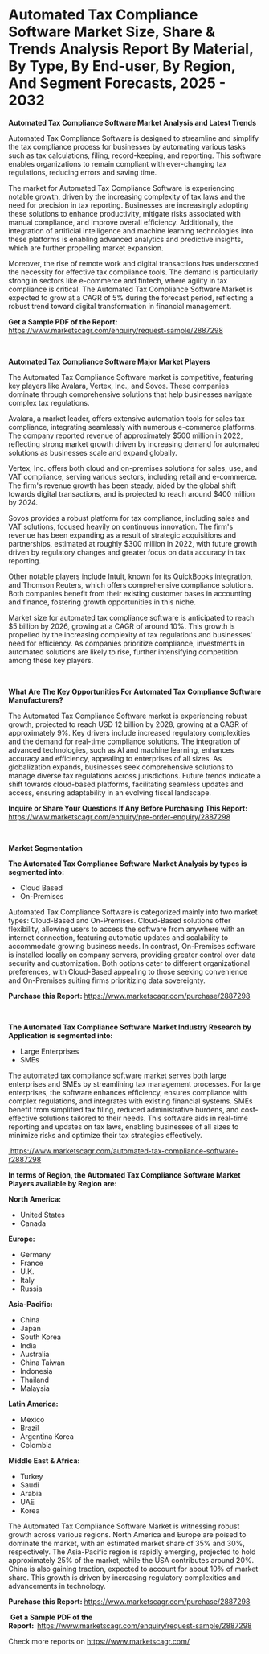 <p><h1>Automated Tax Compliance Software Market Size, Share & Trends Analysis Report By Material, By Type, By End-user, By Region, And Segment Forecasts, 2025 - 2032</h1></p><p><strong>Automated Tax Compliance Software Market Analysis and Latest Trends</strong></p>
<p><p>Automated Tax Compliance Software is designed to streamline and simplify the tax compliance process for businesses by automating various tasks such as tax calculations, filing, record-keeping, and reporting. This software enables organizations to remain compliant with ever-changing tax regulations, reducing errors and saving time. </p><p>The market for Automated Tax Compliance Software is experiencing notable growth, driven by the increasing complexity of tax laws and the need for precision in tax reporting. Businesses are increasingly adopting these solutions to enhance productivity, mitigate risks associated with manual compliance, and improve overall efficiency. Additionally, the integration of artificial intelligence and machine learning technologies into these platforms is enabling advanced analytics and predictive insights, which are further propelling market expansion.</p><p>Moreover, the rise of remote work and digital transactions has underscored the necessity for effective tax compliance tools. The demand is particularly strong in sectors like e-commerce and fintech, where agility in tax compliance is critical. The Automated Tax Compliance Software Market is expected to grow at a CAGR of 5% during the forecast period, reflecting a robust trend toward digital transformation in financial management.</p></p>
<p><strong>Get a Sample PDF of the Report:&nbsp;</strong> <a href="https://www.marketscagr.com/enquiry/request-sample/2887298?utm_campaign=3509&utm_medium=2&utm_source=Github&utm_content=ia&utm_term=14032025&utm_id=automated-tax-compliance-software">https://www.marketscagr.com/enquiry/request-sample/2887298</a></p>
<p>&nbsp;</p>
<p><strong>Automated Tax Compliance Software Major Market Players</strong></p>
<p><p>The Automated Tax Compliance Software market is competitive, featuring key players like Avalara, Vertex, Inc., and Sovos. These companies dominate through comprehensive solutions that help businesses navigate complex tax regulations.</p><p>Avalara, a market leader, offers extensive automation tools for sales tax compliance, integrating seamlessly with numerous e-commerce platforms. The company reported revenue of approximately $500 million in 2022, reflecting strong market growth driven by increasing demand for automated solutions as businesses scale and expand globally.</p><p>Vertex, Inc. offers both cloud and on-premises solutions for sales, use, and VAT compliance, serving various sectors, including retail and e-commerce. The firm's revenue growth has been steady, aided by the global shift towards digital transactions, and is projected to reach around $400 million by 2024.</p><p>Sovos provides a robust platform for tax compliance, including sales and VAT solutions, focused heavily on continuous innovation. The firm's revenue has been expanding as a result of strategic acquisitions and partnerships, estimated at roughly $300 million in 2022, with future growth driven by regulatory changes and greater focus on data accuracy in tax reporting.</p><p>Other notable players include Intuit, known for its QuickBooks integration, and Thomson Reuters, which offers comprehensive compliance solutions. Both companies benefit from their existing customer bases in accounting and finance, fostering growth opportunities in this niche.</p><p>Market size for automated tax compliance software is anticipated to reach $5 billion by 2026, growing at a CAGR of around 10%. This growth is propelled by the increasing complexity of tax regulations and businesses' need for efficiency. As companies prioritize compliance, investments in automated solutions are likely to rise, further intensifying competition among these key players.</p></p>
<p>&nbsp;</p>
<p><strong>What Are The Key Opportunities For Automated Tax Compliance Software Manufacturers?</strong></p>
<p><p>The Automated Tax Compliance Software market is experiencing robust growth, projected to reach USD 12 billion by 2028, growing at a CAGR of approximately 9%. Key drivers include increased regulatory complexities and the demand for real-time compliance solutions. The integration of advanced technologies, such as AI and machine learning, enhances accuracy and efficiency, appealing to enterprises of all sizes. As globalization expands, businesses seek comprehensive solutions to manage diverse tax regulations across jurisdictions. Future trends indicate a shift towards cloud-based platforms, facilitating seamless updates and access, ensuring adaptability in an evolving fiscal landscape.</p></p>
<p><strong>Inquire or Share Your Questions If Any Before Purchasing This Report:</strong> <a href="https://www.marketscagr.com/enquiry/pre-order-enquiry/2887298?utm_campaign=3509&utm_medium=2&utm_source=Github&utm_content=ia&utm_term=14032025&utm_id=automated-tax-compliance-software">https://www.marketscagr.com/enquiry/pre-order-enquiry/2887298</a></p>
<p>&nbsp;</p>
<p><strong>Market Segmentation</strong></p>
<p><strong>The Automated Tax Compliance Software Market Analysis by types is segmented into:</strong></p>
<p><ul><li>Cloud Based</li><li>On-Premises</li></ul></p>
<p><p>Automated Tax Compliance Software is categorized mainly into two market types: Cloud-Based and On-Premises. Cloud-Based solutions offer flexibility, allowing users to access the software from anywhere with an internet connection, featuring automatic updates and scalability to accommodate growing business needs. In contrast, On-Premises software is installed locally on company servers, providing greater control over data security and customization. Both options cater to different organizational preferences, with Cloud-Based appealing to those seeking convenience and On-Premises suiting firms prioritizing data sovereignty.</p></p>
<p><strong>Purchase this Report:&nbsp;</strong><a href="https://www.marketscagr.com/purchase/2887298?utm_campaign=3509&utm_medium=2&utm_source=Github&utm_content=ia&utm_term=14032025&utm_id=automated-tax-compliance-software">https://www.marketscagr.com/purchase/2887298</a></p>
<p>&nbsp;</p>
<p><strong>The Automated Tax Compliance Software Market Industry Research by Application is segmented into:</strong></p>
<p><ul><li>Large Enterprises</li><li>SMEs</li></ul></p>
<p><p>The automated tax compliance software market serves both large enterprises and SMEs by streamlining tax management processes. For large enterprises, the software enhances efficiency, ensures compliance with complex regulations, and integrates with existing financial systems. SMEs benefit from simplified tax filing, reduced administrative burdens, and cost-effective solutions tailored to their needs. This software aids in real-time reporting and updates on tax laws, enabling businesses of all sizes to minimize risks and optimize their tax strategies effectively.</p></p>
<p><a href="https://www.marketscagr.com/automated-tax-compliance-software-r2887298?utm_campaign=3509&utm_medium=2&utm_source=Github&utm_content=ia&utm_term=14032025&utm_id=automated-tax-compliance-software">&nbsp;https://www.marketscagr.com/automated-tax-compliance-software-r2887298</a></p>
<p><strong>In terms of Region, the Automated Tax Compliance Software Market Players available by Region are:</strong></p>
<p>
    <p> <strong> North America: </strong>
        <ul>
            <li>United States</li>
            <li>Canada</li>
        </ul>
        </p> 
    <p> <strong> Europe: </strong>
        <ul>
            <li>Germany</li>
            <li>France</li>
            <li>U.K.</li>
            <li>Italy</li>
            <li>Russia</li>
        </ul>
        </p> 
    <p> <strong> Asia-Pacific: </strong>
        <ul>
            <li>China</li>
            <li>Japan</li>
            <li>South Korea</li>
            <li>India</li>
            <li>Australia</li>
            <li>China Taiwan</li>
            <li>Indonesia</li>
            <li>Thailand</li>
            <li>Malaysia</li>
        </ul>
        </p> 
    <p> <strong> Latin America: </strong>
        <ul>
            <li>Mexico</li>
            <li>Brazil</li>
            <li>Argentina Korea</li>
            <li>Colombia</li>
        </ul>
        </p> 
    <p> <strong> Middle East & Africa: </strong>
        <ul>
            <li>Turkey</li>
            <li>Saudi</li>
            <li>Arabia</li>
            <li>UAE</li>
            <li>Korea</li>
        </ul>
    </p>
    </p>
<p><p>The Automated Tax Compliance Software Market is witnessing robust growth across various regions. North America and Europe are poised to dominate the market, with an estimated market share of 35% and 30%, respectively. The Asia-Pacific region is rapidly emerging, projected to hold approximately 25% of the market, while the USA contributes around 20%. China is also gaining traction, expected to account for about 10% of market share. This growth is driven by increasing regulatory complexities and advancements in technology.</p></p>
<p><strong>Purchase this Report: </strong><a href="https://www.marketscagr.com/purchase/2887298?utm_campaign=3509&utm_medium=2&utm_source=Github&utm_content=ia&utm_term=14032025&utm_id=automated-tax-compliance-software">https://www.marketscagr.com/purchase/2887298</a></p>
<p>&nbsp;<strong>Get a Sample PDF of the Report:&nbsp;&nbsp;</strong><a href="https://www.marketscagr.com/enquiry/request-sample/2887298?utm_campaign=3509&utm_medium=2&utm_source=Github&utm_content=ia&utm_term=14032025&utm_id=automated-tax-compliance-software">https://www.marketscagr.com/enquiry/request-sample/2887298</a></p>
<p><strong></strong></p>
<p>Check more reports on <a href="https://www.marketscagr.com/?utm_campaign=3509&utm_medium=2&utm_source=Github&utm_content=ia&utm_term=14032025&utm_id=automated-tax-compliance-software">https://www.marketscagr.com/</a></p>